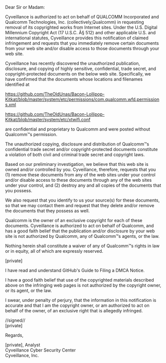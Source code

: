 Dear Sir or Madam:

Cyveillance is authorized to act on behalf of QUALCOMM Incorporated and Qualcomm Technologies, Inc. (collectively,Qualcomm) in requesting removal of its copyrighted works from Internet sites. Under the U.S. Digital Millennium Copyright Act (17 U.S.C. Â§ 512) and other applicable U.S. and international statutes, Cyveillance provides this notification of claimed infringement and requests that you immediately remove certain documents from your web site and/or disable access to those documents through your web site.

Cyveillance has recently discovered the unauthorized publication, disclosure, and copying of highly sensitive, confidential, trade secret, and copyright-protected documents on the below web site. Specifically, we have confirmed that the documents whose locations and filenames identified at

https://github.com/TheOldUnas/Bacon-Lollipop-Kitkat/blob/master/system/etc/permissions/com.qualcomm.wfd.permissions.xml  

https://github.com/TheOldUnas/Bacon-Lollipop-Kitkat/blob/master/system/etc/xtwifi.conf  

are confidential and proprietary to Qualcomm and were posted without Qualcomm™s permission.

The unauthorized copying, disclosure and distribution of Qualcomm™s confidential trade secret and/or copyright-protected documents constitute a violation of both civil and criminal trade secret and copyright laws.

Based on our preliminary investigation, we believe that this web site is owned and/or controlled by you. Cyveillance, therefore, requests that you (1) remove these documents from any of the web sites under your control and/or disable access to these documents through any of the web sites under your control, and (2) destroy any and all copies of the documents that you possess.

We also request that you identify to us your source(s) for these documents, so that we may contact them and request that they delete and/or remove the documents that they possess as well.

Qualcomm is the owner of an exclusive copyright for each of these documents. Cyveillance is authorized to act on behalf of Qualcomm, and has a good faith belief that the publication and/or disclosure by your web site is not authorized by Qualcomm, any of Qualcomm™s agents, or the law.

Nothing herein shall constitute a waiver of any of Qualcomm™s rights in law or in equity, all of which are expressly reserved.

[private]  

I have read and understand GitHub's Guide to Filing a DMCA Notice.

I have a good faith belief that use of the copyrighted materials described above on the infringing web pages is not authorized by the copyright owner, or its agent, or the law.

I swear, under penalty of perjury, that the information in this notification is accurate and that I am the copyright owner, or am authorized to act on behalf of the owner, of an exclusive right that is allegedly infringed.

//signed//  
[private]  

Regards,  

[private], Analyst  
Cyveillance Cyber Security Center  
Cyveillance, Inc.  
